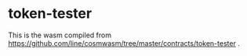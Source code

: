 # token-tester
This is the wasm compiled from https://github.com/line/cosmwasm/tree/master/contracts/token-tester .
